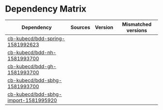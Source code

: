 # Dependency Matrix

Dependency | Sources | Version | Mismatched versions
---------- | ------- | ------- | -------------------
[cb-kubecd/bdd-spring-1581992623](https://github.com/cb-kubecd/bdd-spring-1581992623.git) |  | []() | 
[cb-kubecd/bdd-nh-1581993700](https://github.com/cb-kubecd/bdd-nh-1581993700.git) |  | []() | 
[cb-kubecd/bdd-gh-1581993700](https://github.com/cb-kubecd/bdd-gh-1581993700.git) |  | []() | 
[cb-kubecd/bdd-sbhg-1581993700](https://github.com/cb-kubecd/bdd-sbhg-1581993700.git) |  | []() | 
[cb-kubecd/bdd-sbhg-import-1581995920](https://github.com/cb-kubecd/bdd-sbhg-import-1581995920.git) |  | []() | 

